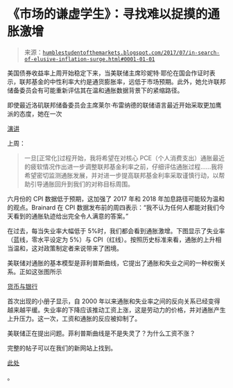 <!--yml

类别：未分类

日期：2024 年 05 月 18 日 02:51:13

-->

# 《市场的谦虚学生》：寻找难以捉摸的通胀激增

> 来源：[`humblestudentofthemarkets.blogspot.com/2017/07/in-search-of-elusive-inflation-surge.html#0001-01-01`](https://humblestudentofthemarkets.blogspot.com/2017/07/in-search-of-elusive-inflation-surge.html#0001-01-01)

美国债券收益率上周开始稳定下来，当美联储主席珍妮特·耶伦在国会作证时表示，联邦基金的中性利率大约是通货膨胀率，远低于市场预期。此外，她允许联邦储备委员会有可能重新评估其在温和通胀数据背景下的紧缩路径。

即使最近洛矶联邦储备委员会主席莱尔·布雷纳德的联储语言最近开始采取更加鹰派的态度，她在一次

[演讲](https://www.federalreserve.gov/newsevents/speech/brainard20170713a.htm)

上周：

> 一旦[正常化]过程开始，我将希望在对核心 PCE（个人消费支出）通胀最近的疲软情况作出进一步调整联邦基金利率之前，仔细评估通胀过程……我将希望密切监测通胀发展，并对进一步提高联邦基金利率采取谨慎行动，以帮助引导通胀回升到我们的对称目标周围。

六月份的 CPI 数据低于预期，这加强了 2017 年和 2018 年加息路径可能较为温和的观点。Brainard 在 CPI 数据发布前的周四表示：“我不认为任何人都能对我们今天看到的通胀轨迹给出完全令人满意的答案。”

在过去，每当失业率大幅低于 5%时，我们都会看到通胀激增。下图显示了失业率（蓝线，零水平设定为 5%）与 CPI（红线）。按照历史标准来看，通胀的上升相当温和，这对政策制定者来说带来了困境。

美联储对通胀的基本模型是菲利普斯曲线，它提出了通胀和失业之间的一种权衡关系。正如这张图所示

[货币与银行](http://www.moneyandbanking.com/commentary/2017/5/29/the-phillips-curve-a-primer)

首次出现的小册子显示，自 2000 年以来通胀和失业率之间的反向关系已经变得越来越平缓。失业率的下降应该推动工资上涨，这是劳动力的价格，并对通胀产生上升压力。这一次，工资和通胀的反应被抑制了。

美联储正在提出问题。菲利普斯曲线是不是失灵了？为什么工资不涨？

完整的帖子可以在我们的新网站上找到。

[此处](https://humblestudentofthemarkets.com/2017/07/17/in-search-of-the-elusive-inflation-surge/)

。
